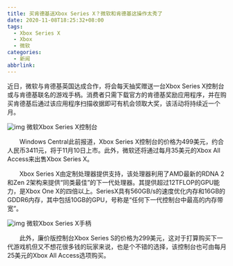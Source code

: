 ```yaml
---
title: 买肯德基送Xbox Series X？微软和肯德基这操作太秀了
date: 2020-11-08T18:25:32+08:00
tags:
  - Xbox Series X
  - Xbox
  - 微软
categories:
  - 新闻
abbrlink:
---
```


近日，微软与肯德基英国达成合作，将会每天抽奖赠送一台Xbox Series X控制台或与肯德基联名的游戏手柄。消费者只需下载官方的肯德基奖励应用程序，并在购买肯德基后通过该应用程序扫描收据即可有机会领取大奖，该活动将持续近一个月。

![img](https://cdn.jsdelivr.net/gh/yakeing/Documentation@main/Hexo/images/5df6-kcaeqzx0138119.jpg)
微软Xbox Series X控制台

　　Windows Central此前报道，Xbox Series X控制台的价格为499美元，约合人民币3411元，将于11月10日上市。此外，微软还将通过每月35美元的Xbox All Access来出售Xbox Series X。

　　Xbox Series X由定制处理器提供支持，该处理器利用了AMD最新的RDNA 2和Zen 2架构来提供“同类最佳”的下一代处理器。其提供超过12TFLOP的GPU能力，是Xbox One X的四倍以上。SeriesX具有560GB/s的速度优化内存和16GB的GDDR6内存，其中包括10GB的GPU，号称是“任何下一代控制台中最高的内存带宽”。

![img](https://cdn.jsdelivr.net/gh/yakeing/Documentation@main/Hexo/images/4547-kcaeqzx0138118.jpg)
 微软Xbox Series X手柄

　　此外，廉价版控制台Xbox Series S的价格为299美元，这对于打算购买下一代游戏机但又不想花很多钱的玩家来说，也是个不错的选择，该控制台也可由每月25美元的Xbox All Access选项购买。